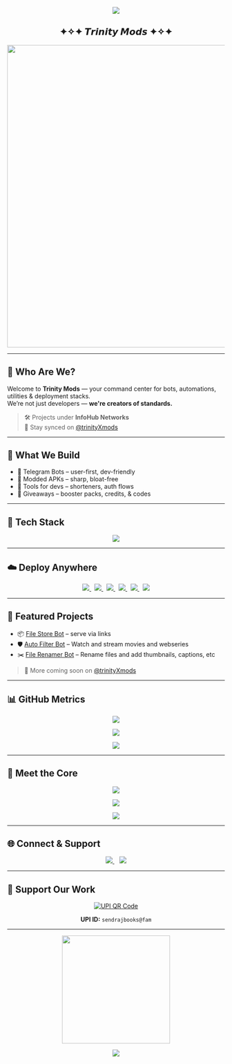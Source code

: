 <!-- 🎬 Entrance Animation -->
<p align="center">
  <img src="https://readme-typing-svg.herokuapp.com?font=Lexend+Deca&size=28&duration=3000&pause=500&color=00FFC6&center=true&vCenter=true&width=900&height=100&lines=✦+Welcome+to+Trinity+Mods+✦;Elite+Bots%2C+Tools+%26+Innovation+Hub;Crafted+for+Developers%2C+Creators%2C+and+Communities" />
</p>


<h2 align="center">✦✧✦ 𝙏𝙧𝙞𝙣𝙞𝙩𝙮 𝙈𝙤𝙙𝙨 ✦✧✦</h2>

<!-- 👨‍💻 Fun Cover -->
<p align="center">
  <img src="https://raw.githubusercontent.com/thompsonemerson/thompsonemerson/master/cover-thompson.png" width="700px" />
</p>

---

## 👑 Who Are We?

Welcome to **Trinity Mods** — your command center for bots, automations, utilities & deployment stacks.  
We’re not just developers — **we're creators of standards.**

> 🛠️ Projects under **InfoHub Networks**  
> 🔔 Stay synced on [@trinityXmods](https://t.me/trinityXmods)

---

## 🔨 What We Build

- 🤖 Telegram Bots – user-first, dev-friendly  
- 📱 Modded APKs – sharp, bloat-free  
- 🧠 Tools for devs – shorteners, auth flows  
- 🎁 Giveaways – booster packs, credits, & codes

---

## 🧪 Tech Stack

<p align="center">
  <img src="https://skillicons.dev/icons?i=python,firebase,js,mongodb,git,flask,docker&perline=7" />
</p>

---

## ☁️ Deploy Anywhere

<p align="center">
  <a href="https://heroku.com" target="_blank">
    <img src="https://img.shields.io/badge/Heroku-430098?logo=heroku&logoColor=white&style=for-the-badge" />
  </a>
  &nbsp;
  <a href="https://railway.app" target="_blank">
    <img src="https://img.shields.io/badge/Railway-000000?logo=railway&logoColor=white&style=for-the-badge" />
  </a>
  &nbsp;
  <a href="https://vercel.com" target="_blank">
    <img src="https://img.shields.io/badge/Vercel-FFFFFF?logo=vercel&logoColor=black&style=for-the-badge" />
  </a>
  &nbsp;
  <a href="https://render.com" target="_blank">
    <img src="https://img.shields.io/badge/Render-0E1D45?logo=render&logoColor=white&style=for-the-badge" />
  </a>
  &nbsp;
  <a href="https://koyeb.com" target="_blank">
    <img src="https://img.shields.io/badge/Koyeb-000000?logo=koyeb&logoColor=white&style=for-the-badge" />
  </a>
  &nbsp;
  <a href="https://cloudflare.com" target="_blank">
    <img src="https://img.shields.io/badge/Cloudflare-F38020?logo=cloudflare&logoColor=white&style=for-the-badge" />
  </a>
</p>

---

## 📁 Featured Projects

- 📦 [File Store Bot](https://github.com/Trinity-Mods/File-Store-Bot) – serve via links  
- 🛡️ [Auto Filter Bot](#) – Watch and stream movies and webseries
- ✂️ [File Renamer Bot](#) – Rename files and add thumbnails, captions, etc

> 🌌 More coming soon on [@trinityXmods](https://t.me/trinityXmods)

---

## 📊 GitHub Metrics

<p align="center">
  <img src="https://github-readme-stats.vercel.app/api?username=Trinity-Mods&theme=radical&show_icons=true&hide_border=true" />
</p>

<p align="center">
  <img src="https://github-readme-streak-stats.herokuapp.com?user=Trinity-Mods&theme=radical&hide_border=true"/>
</p>

<p align="center">
  <img src="https://github-readme-stats.vercel.app/api/top-langs/?username=Trinity-Mods&layout=compact&theme=radical&title_color=8E2DE2&text_color=ffffff" />
</p>

---

## 🤝 Meet the Core

<p align="center">
  <a href="https://t.me/the_universal_being">
    <img src="https://img.shields.io/badge/Ragnar_Lothbrok-Mastermind-1e3a8a?style=for-the-badge&logo=telegram&logoColor=white" />
  </a>
</p>

<p align="center">
  <a href="https://t.me/velvetexams">
    <img src="https://img.shields.io/badge/Dr.Aarav_Assistant-7c3aed?style=for-the-badge&logo=telegram&logoColor=white" />
  </a>
</p>

<p align="center">
  <a href="https://t.me/ZOX404">
    <img src="https://img.shields.io/badge/Z%E2%88%85X_Technician-f97316?style=for-the-badge&logo=telegram&logoColor=white" />
  </a>
</p>

---

## 🌐 Connect & Support

<p align="center">
  <a href="https://t.me/trinityXmods">
    <img src="https://img.shields.io/badge/Updates_Channel-1d4ed8?style=for-the-badge&logo=telegram&logoColor=white" />
  </a>
  &nbsp;&nbsp;
  <a href="https://t.me/+WfkDPKF3ztpjZDI1">
    <img src="https://img.shields.io/badge/Support_Group-059669?style=for-the-badge&logo=telegram&logoColor=white" />
  </a>
</p>

---

## 💖 Support Our Work

<p align="center">
  <a href="https://freeimage.host/i/FMl6FUv" target="_blank">
    <img src="https://iili.io/FMl6FUv.th.jpg" alt="UPI QR Code" title="Click to Enlarge" />
  </a>
</p>

<p align="center">
  <strong>UPI ID:</strong> <code>sendrajbooks@fam</code>
</p>

---
<!-- 👯 Fun Dancing Vibe -->
<p align="center">
  <img src="https://camo.githubusercontent.com/4335cd9e8b0dda4aae66a8d754ed960b2814cb03e398dbbd36d69a395346dfcf/68747470733a2f2f692e70696e696d672e636f6d2f6f726967696e616c732f65322f34352f32372f65323435323734303863616235373265623461356164633861656333616662352e676966" width="250" />
</p>

<!-- 💬 Closing Words -->
<p align="center">
  <img src="https://readme-typing-svg.herokuapp.com?font=Fira+Code&size=22&duration=3000&center=true&vCenter=true&width=850&lines=This+isn't+just+open+source+dev...;It's+a+movement.;Build+cool+shit,+ship+fast,+support+the+tribe+⚡" />
</p>
